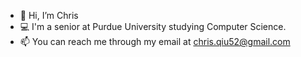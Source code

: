 - 👋 Hi, I’m Chris
- 💻 I'm a senior at Purdue University studying Computer Science.
- 📫 You can reach me through my email at chris.qiu52@gmail.com

<!---
chrislqiu/chrislqiu is a ✨ special ✨ repository because its `README.md` (this file) appears on your GitHub profile.
You can click the Preview link to take a look at your changes.
--->
